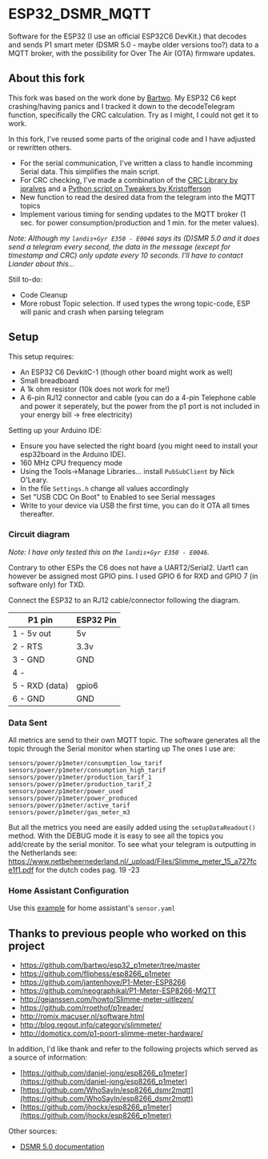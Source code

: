 # ESP32_DSMR_MQTT
Software for the ESP32 (I use an official ESP32C6 DevKit.) that decodes and sends P1 smart meter (DSMR 5.0 - maybe older versions too?) data to a MQTT broker, with the possibility for Over The Air (OTA) firmware updates.

## About this fork
This fork was based on the work done by [Bartwo](https://github.com/bartwo/esp32_p1meter/tree/master).
My ESP32 C6 kept crashing/having panics and I tracked it down to the decodeTelegram function, specifically the CRC calculation.
Try as I might, I could not get it to work.

In this fork, I've reused some parts of the original code and I have adjusted or rewritten others.
- For the serial communication, I've written a class to handle incomming Serial data. This simplifies the main script.
- For CRC checking, I've made a combination of the [CRC Library by jpralves](https://github.com/jpralves/crc16/tree/master) and a [Python script on Tweakers by Kristofferson](https://gathering.tweakers.net/forum/list_messages/2250716)
- New function to read the desired data from the telegram into the MQTT topics
- Implement various timing for sending updates to the MQTT broker (1 sec. for power consumption/production and 1 min. for the meter values).

_Note: Although my `landis+Gyr E350 - E0046` says its (D)SMR 5.0 and it does send a telegram every second, the data in the message (except for timestamp and CRC) only update every 10 seconds. I'll have to contact Liander about this..._



Still to-do:
- Code Cleanup
- More robust Topic selection. If used types the wrong topic-code, ESP will panic and crash when parsing telegram

## Setup
This setup requires:
- An ESP32 C6 DevkitC-1 (though other board might work as well)
- Small breadboard
- A 1k ohm resistor (10k does not work for me!)
- A 6-pin RJ12 connector and cable (you can do a 4-pin Telephone cable and power it seperately, but the power from the p1 port is not included in your energy bill -> free electricity)
  
  
Setting up your Arduino IDE:
- Ensure you have selected the right board (you might need to install your esp32board in the Arduino IDE).
- 160 MHz CPU frequency mode
- Using the Tools->Manage Libraries... install `PubSubClient` by Nick O'Leary.
- In the file `Settings.h` change all values accordingly
- Set "USB CDC On Boot" to Enabled to see Serial messages
- Write to your device via USB the first time, you can do it OTA all times thereafter.

### Circuit diagram
_Note: I have only tested this on the `landis+Gyr E350 - E0046`._

Contrary to other ESPs the C6 does not have a UART2/Serial2. Uart1 can however be assigned most GPIO pins. 
I used GPIO 6 for RXD and GPIO 7 (in software only) for TXD.

Connect the ESP32 to an RJ12 cable/connector following the diagram.
  
| P1 pin   | ESP32 Pin |
| ----     | ---- |
| 1 - 5v out | 5v |
| 2 - RTS  | 3.3v |
| 3 - GND  | GND  |
| 4 -      |      |
| 5 - RXD (data) | gpio6|
| 6 - GND  | GND  |



### Data Sent

All metrics are send to their own MQTT topic.
The software generates all the topic through the Serial monitor when starting up
The ones I use are:

```
sensors/power/p1meter/consumption_low_tarif
sensors/power/p1meter/consumption_high_tarif
sensors/power/p1meter/production_tarif_1
sensors/power/p1meter/production_tarif_2
sensors/power/p1meter/power_used
sensors/power/p1meter/power_produced
sensors/power/p1meter/active_tarif
sensors/power/p1meter/gas_meter_m3
```

But all the metrics you need are easily added using the `setupDataReadout()` method. With the DEBUG mode it is easy to see all the topics you add/create by the serial monitor. To see what your telegram is outputting in the Netherlands see: https://www.netbeheernederland.nl/_upload/Files/Slimme_meter_15_a727fce1f1.pdf for the dutch codes pag. 19 -23


### Home Assistant Configuration

Use this [example](https://raw.githubusercontent.com/daniel-jong/esp8266_p1meter/master/assets/p1_sensors.yaml) for home assistant's `sensor.yaml`


## Thanks to previous people who worked on this project
- https://github.com/bartwo/esp32_p1meter/tree/master
- https://github.com/fliphess/esp8266_p1meter
- https://github.com/jantenhove/P1-Meter-ESP8266
- https://github.com/neographikal/P1-Meter-ESP8266-MQTT
- http://gejanssen.com/howto/Slimme-meter-uitlezen/
- https://github.com/rroethof/p1reader/
- http://romix.macuser.nl/software.html
- http://blog.regout.info/category/slimmeter/
- http://domoticx.com/p1-poort-slimme-meter-hardware/

In addition, I'd like thank and refer to the following projects which served as a source of information:
- [https://github.com/daniel-jong/esp8266_p1meter](https://github.com/daniel-jong/esp8266_p1meter)
- [https://github.com/WhoSayIn/esp8266_dsmr2mqtt](https://github.com/WhoSayIn/esp8266_dsmr2mqtt)
- [https://github.com/jhockx/esp8266_p1meter](https://github.com/jhockx/esp8266_p1meter)

Other sources:
- [DSMR 5.0 documentation](https://www.netbeheernederland.nl/_upload/Files/Slimme_meter_15_a727fce1f1.pdf)
